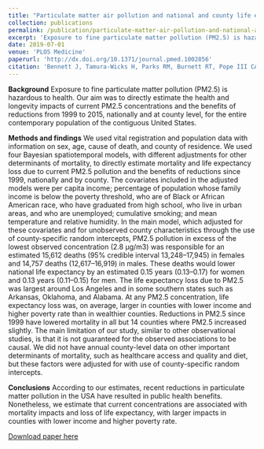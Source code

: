 ```yaml
---
title: "Particulate matter air pollution and national and county life expectancy loss in the USA: a spatiotemporal analysis"
collection: publications
permalink: /publication/particulate-matter-air-pollution-and-national-and-county-life-expectancy-loss-in-the-usa-a-spatiotemporal-analysis
excerpt: 'Exposure to fine particulate matter pollution (PM2.5) is hazardous to health. Our aim was to directly estimate the health and longevity impacts of current PM2.5 concentrations and the benefits of reductions from 1999 to 2015, nationally and at county level, for the entire contemporary population of the contiguous United States.'
date: 2019-07-01
venue: 'PLOS Medicine'
paperurl: 'http://dx.doi.org/10.1371/journal.pmed.1002856'
citation: 'Bennett J, Tamura-Wicks H, Parks RM, Burnett RT, Pope III CA, Bechle MJ, Marshall JD, Goodarz D, Ezzati M, 2019, Particulate matter air pollution and national and county life expectancy loss in the USA: a spatiotemporal analysis, <i>PLoS Medicine</i>, Vol: 16, ISSN: 1549-1277'
---
```

<b>Background</b>
Exposure to fine particulate matter pollution (PM2.5) is hazardous to health. Our aim was to directly estimate the health and longevity impacts of current PM2.5 concentrations and the benefits of reductions from 1999 to 2015, nationally and at county level, for the entire contemporary population of the contiguous United States.

<b>Methods and findings</b>
We used vital registration and population data with information on sex, age, cause of death, and county of residence. We used four Bayesian spatiotemporal models, with different adjustments for other determinants of mortality, to directly estimate mortality and life expectancy loss due to current PM2.5 pollution and the benefits of reductions since 1999, nationally and by county. The covariates included in the adjusted models were per capita income; percentage of population whose family income is below the poverty threshold, who are of Black or African American race, who have graduated from high school, who live in urban areas, and who are unemployed; cumulative smoking; and mean temperature and relative humidity. In the main model, which adjusted for these covariates and for unobserved county characteristics through the use of county-specific random intercepts, PM2.5 pollution in excess of the lowest observed concentration (2.8 μg/m3) was responsible for an estimated 15,612 deaths (95% credible interval 13,248–17,945) in females and 14,757 deaths (12,617–16,919) in males. These deaths would lower national life expectancy by an estimated 0.15 years (0.13–0.17) for women and 0.13 years (0.11–0.15) for men. The life expectancy loss due to PM2.5 was largest around Los Angeles and in some southern states such as Arkansas, Oklahoma, and Alabama. At any PM2.5 concentration, life expectancy loss was, on average, larger in counties with lower income and higher poverty rate than in wealthier counties. Reductions in PM2.5 since 1999 have lowered mortality in all but 14 counties where PM2.5 increased slightly. The main limitation of our study, similar to other observational studies, is that it is not guaranteed for the observed associations to be causal. We did not have annual county-level data on other important determinants of mortality, such as healthcare access and quality and diet, but these factors were adjusted for with use of county-specific random intercepts.

<b>Conclusions</b>
According to our estimates, recent reductions in particulate matter pollution in the USA have resulted in public health benefits. Nonetheless, we estimate that current concentrations are associated with mortality impacts and loss of life expectancy, with larger impacts in counties with lower income and higher poverty rate.

[Download paper here](http://dx.doi.org/10.1371/journal.pmed.1002856)
